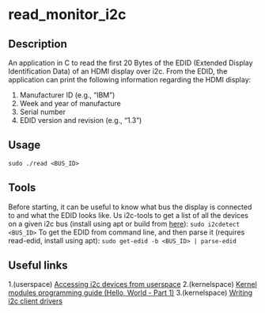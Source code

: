 # read_monitor_i2c
## Description
An application in C to read the first 20 Bytes of the EDID (Extended Display Identification Data) of an HDMI display over i2c. From the EDID, the application can print the following information regarding the HDMI display:
1. Manufacturer ID (e.g., “IBM”)
2. Week and year of manufacture
3. Serial number
4. EDID version and revision (e.g., “1.3”)

## Usage
```sudo ./read <BUS_ID>```

## Tools
Before starting, it can be useful to know what bus the display is connected to and what the EDID looks like.
Us i2c-tools to get a list of all the devices on a given i2c bus (install using apt or build from [here](https://github.com/mozilla-b2g/i2c-tools)):
```sudo i2cdetect <BUS_ID>```
To get the EDID from command line, and then parse it (requires read-edid, install using apt):
```sudo get-edid -b <BUS_ID> | parse-edid```

## Useful links
1.(userspace) [Accessing i2c devices from userspace](https://www.kernel.org/doc/Documentation/i2c/dev-interface)
2.(kernelspace) [Kernel modules programming guide (Hello, World - Part 1)](http://www.tldp.org/LDP/lkmpg/2.6/html/x121.html)
3.(kernelspace) [Writing i2c client drivers](http://renjucnair.blogspot.ca/2012/01/writing-i2c-client-driver.html)

